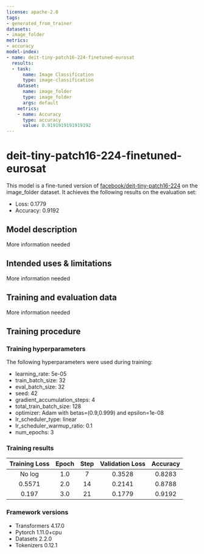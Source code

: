 ```yaml
---
license: apache-2.0
tags:
- generated_from_trainer
datasets:
- image_folder
metrics:
- accuracy
model-index:
- name: deit-tiny-patch16-224-finetuned-eurosat
  results:
  - task:
      name: Image Classification
      type: image-classification
    dataset:
      name: image_folder
      type: image_folder
      args: default
    metrics:
    - name: Accuracy
      type: accuracy
      value: 0.9191919191919192
---
```


<!-- This model card has been generated automatically according to the information the Trainer had access to. You
should probably proofread and complete it, then remove this comment. -->

# deit-tiny-patch16-224-finetuned-eurosat

This model is a fine-tuned version of [facebook/deit-tiny-patch16-224](https://huggingface.co/facebook/deit-tiny-patch16-224) on the image_folder dataset.
It achieves the following results on the evaluation set:
- Loss: 0.1779
- Accuracy: 0.9192

## Model description

More information needed

## Intended uses & limitations

More information needed

## Training and evaluation data

More information needed

## Training procedure

### Training hyperparameters

The following hyperparameters were used during training:
- learning_rate: 5e-05
- train_batch_size: 32
- eval_batch_size: 32
- seed: 42
- gradient_accumulation_steps: 4
- total_train_batch_size: 128
- optimizer: Adam with betas=(0.9,0.999) and epsilon=1e-08
- lr_scheduler_type: linear
- lr_scheduler_warmup_ratio: 0.1
- num_epochs: 3

### Training results

| Training Loss | Epoch | Step | Validation Loss | Accuracy |
|:-------------:|:-----:|:----:|:---------------:|:--------:|
| No log        | 1.0   | 7    | 0.3528          | 0.8283   |
| 0.5571        | 2.0   | 14   | 0.2141          | 0.8788   |
| 0.197         | 3.0   | 21   | 0.1779          | 0.9192   |


### Framework versions

- Transformers 4.17.0
- Pytorch 1.11.0+cpu
- Datasets 2.2.0
- Tokenizers 0.12.1
